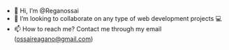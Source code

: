 - 👋 Hi, I’m @Reganossai
- 💞️ I’m looking to collaborate on any type of web development projects 💻 
- 📫 How to reach me? Contact me through my email (ossaireagano@gmail.com)

